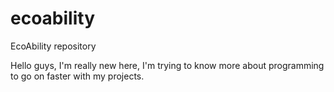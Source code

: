 # ecoability
EcoAbility repository

Hello guys,
I'm really new here, I'm trying to know more about programming to go on faster with my projects.
